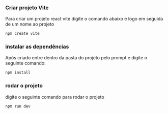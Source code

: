 ### Criar projeto Vite

Para criar um projeto react vite digite o comando abaixo e logo em seguida de um nome ao projeto
```bash
npm create vite
```

### instalar as dependências

Após criado entre dentro da pasta do projeto pelo prompt e digite o seguinte comando:
```bash
npm install
```

### rodar o projeto

digite o seguinte comando para rodar o projeto
```bash
npm run dev
```
